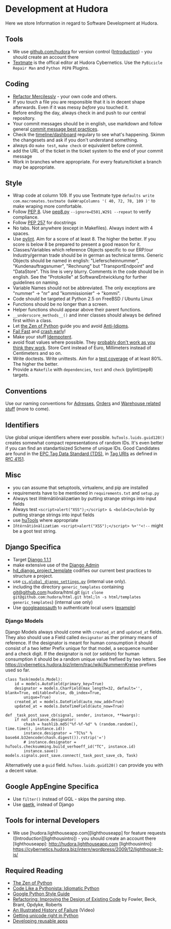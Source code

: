 # Development at Hudora

Here we store Information in regard to Software Development at Hudora.

## Tools


* We use [github.com/hudora][github] for version control
  ([Introduction][githubintro])  - you should create an account there
* [Textmate][textmatetips] is the offical editor at Hudora Cybernetics. Use the `PyBicicle Repair Man`
  and `Python PEP8` Plugins.

[github]: http://github.com/hudora
[githubintro]: https://cybernetics.hudora.biz/intern/wordpress/2009/12/github-it-is/
[textmatetips]: http://al3x.net/2008/12/03/how-i-use-textmate.html


##  Coding

 * [Refactor Mercilessly][refactor] - your own code and others.
 * If you touch a file you are responsible that it is in decent shape afterwards. Even if it was messy 
   *before* you touched it.
 * Before ending the day, always check in and push to our central repository.
 * Your commit messages should be in english, use markdown and follow general
   [commit message best practices][commitmessage].
 * Check the [timeline/dashboard][timeline] regulary to see what's happening.
   Skimm the changesets and ask if you don't understand something.
 * always do `make test`, `make check` or equivalent before commit.
 * add the URL of the ticket in the ticket system to the end of your commit message
 * Work in branches where appropriate. For every feature/ticket a branch may be appropriate.

[refactor]: http://www.extremeprogramming.org/rules/refactor.html
[commitmessage]: http://www.tpope.net/node/106
[timeline]: https://github.com/


## Style

 * Wrap code at column 109. If you use Textmate type
   `defaults write com.macromates.textmate OakWrapColumns '( 40, 72, 78, 109 )'` to make wraping
   more comfortable.
 * Follow [PEP 8][pep8].
   Use [pep8.py][pep8py] `--ignore=E501,W291 --repeat` to verify compliance.
 * Follow [PEP 257][pep257] for docstrings
 * No tabs. Not anywhere (except in Makefiles). Always indent with 4 spaces.
 * Use [pylint][pylint]. Aim for a score of at least 8. The higher the better. If you score is below 8
   be prepared to present a good reason for it.
 * Classes/Variables which reference Objects specific to our ERP/our Industry/german trade
   should be in german as technical terms. Generic Objects should be named in english: "Lieferscheinnummer",
   "Kundenauftragsnumer", "Rechnung" but "TransportEndpoint" and "DataStore". This line is very blurry.
   Comments in the code should be in english. See the "Protokolle" at SoftwareEntwicklung for further
   guidelines on naming.
 * Variable Names should not be abbreviated. The only exceptions are "nummer" -> "nr" and
   "kommissionier" -> "kommi".
 * Code should be targeted at Python 2.5 on FreeBSD / Ubuntu Linux
 * Functions should be no longer than a screen.
 * Helper functions should appear above their parent functions.
 * `__underscore_methods__()` and inner classes should always be defined first within a class.
 * Let [the Zen of Python][zen] guide you and avoid [Anti-Idioms][donts].
 * [Fail Fast][failfast] and [crash early][crashearly]!
 * Make your stuff [Idempotent][idempotent].
 * avoid float values where possible. They [probably don't work as you think they work][floats]. Store
   Cent instead of Euro, Millimeters instead of Centimeters and so on.
 * Write doctests. Write unittests. Aim for a [test coverage][coverage]
   of at least 80%. The higher the better.
 * Provide a `Makefile` with `dependencies`, `test` and `check` (pylint/pep8) targets.

[pep8]: http://www.python.org/dev/peps/pep-0008/
[pep8py]: http://svn.browsershots.org/trunk/devtools/pep8/pep8.py
[pep257]: http://www.python.org/dev/peps/pep-0257/
[pylint]: http://www.python.org/pypi/pylint 
[zen]: http://www.python.org/dev/peps/pep-0020/
[donts]: http://docs.python.org/howto/doanddont.html
[failfast]: http://en.wikipedia.org/wiki/Fail-fast 
[crashearly]: https://cybernetics.hudora.biz/intern/wordpress/2008/11/offensive-programming-or-crash-early-crash-often/
[coverage]: http://www.python.org/pypi/coverage
[floats]: http://docs.sun.com/source/806-3568/ncg_goldberg.html
[idempotent]: http://en.wikipedia.org/wiki/Idempotent

## Conventions

Use our naming conventions for [Adresses][adressprot], [Orders][orderprotocol] and
[Warehouse related stuff][icwmsprot] (more to come).

[adressprot]: http://github.com/hudora/huTools/blob/master/doc/standards/address_protocol.markdown
[orderprotocol]: http://github.com/hudora/huTools/blob/master/doc/standards/verysimpleorderprotocol.markdown
[icwmsprot]: http://github.com/hudora/huTools/blob/master/doc/standards/messaging_ic-wms.markdown


## Identifiers

Use global unique identifiers where ever possible. `huTools.luids.guid128()` creates somewhat compact representations of random IDs. It's even better if you can find an standartisized Scheme of unique IDs. Good Candidates are found in the [EPC Tag Data Standard (TDS)][tds], in [Tag URIs][taguri] as defined in [RfC 4151][rfc4151].

[tds]: http://www.epcglobalinc.org/standards/tds/
[taguri]: http://en.wikipedia.org/wiki/Tag_URI
[rfc4151]: http://tools.ietf.org/html/rfc4151


## Misc

* you can assume that setuptools, virtualenv, and pip are installed
* requirements have to be mentioned in `requirements.txt` and `setup.py`
* Always test Iñtërnâtiônàlizætiøn by putting strange strings into input fields
* Always test `<script>alert("XSS");</script> & <bold>Co</bold>` by putting strange strings into input fields
* use [huTools](http://hudora.github.com/huTools/) where appropriate
* `Iñtërnâtiônàlizætiøn <script>alert("XSS");</script> %+'"<!--` might be a goot test string.

## Django Specifica

* Target [Django 1.1.1][django]
* make extensive use of the [Django Admin][djangoadmin]
* [hd_django_project_template][hd_django_project_template] codifies our current best practices to structure
  a project.
* use [`cs.global_django_settings.py`][global_django_settings] (internal use only).
* including the directory `generic_templates` containing git@github.com:hudora/html.git
  (`git clone git@github.com:hudora/html.git html;ln -s html/templates generic_templates`) (internal use only)
* Use [googleappsauth][googleappsauth] to authenticate local users ([example][googleappsauthexample])

[django]: http://www.djangoproject.com/
[djangoadmin]: http://docs.djangoproject.com/en/1.1/ref/contrib/admin/
[hd_django_project_template]: http://github.com/hudora/hd_django_project_template
[global_django_settings]: https://github.com/hudora/CentralServices/blob/master/cs/global_django_settings.py
[googleappsauth]: http://github.com/hudora/django-googleappsauth#readme
[googleappsauthexample]: https://cybernetics.hudora.biz/intern/wordpress/2010/01/django-googleappsauth/
[hoptoad]: https://hudora.hoptoadapp.com/
[hoptoadexample]: https://cybernetics.hudora.biz/intern/wordpress/2010/01/hoptoad/
[silverlining]: http://cloudsilverlining.org/


### Django Models

Django Models always should come with `created_at` and `updated_at` fields. They also should use a Field
called `designator` as ther primary means of reference. If the designator is meant for human consumption it
should consist of a two letter Prefix unique for that model, a secquence number and a check digit. If the
designator is not (or seldom) for human consumption it should be a random unique value frefixed by two
letters. See https://cybernetics.hudora.biz/intern/trac/wiki/NummernKreise prefixes used so far.


    class Task(models.Model):
        id = models.AutoField(primary_key=True)
        designator = models.CharField(max_length=32, default='', blank=True, editable=False, db_index=True,
            unique=True)
        created_at = models.DateField(auto_now_add=True)
        updated_at = models.DateTimeField(auto_now=True)
    
    def _task_post_save_cb(signal, sender, instance, **kwargs):
        if not instance.designator:
            chash = hashlib.md5("%f-%f-%d" % (random.random(), time.time(), instance.id))
            instance.designator = "TC%s" % base64.b32encode(chash.digest()).rstrip('=')
            # instance.designator = huTools.checksumming.build_verhoeff_id("TC", instance.id)
            instance.save()
    models.signals.post_save.connect(_task_post_save_cb, Task)

Alternatively use a `guid` field. `huToos.luids.guid128()` can provide you with a decent value.


## Google AppEngine Specifica

* Use `filter()` instead of GQL - skips the parsing step.
* Use [gaetk][gaetk], instead of Django

[gaetk]: https://github.com/mdornseif/appengine-toolkit


## Tools for internal Developers

* We use [hudora.lighthouseapp.com][lighthouseapp] for feature requests
  ([Introduction][lighthousintro]) - you should create an account there
[lighthouseapp]: http://hudora.lighthouseapp.com
[lighthousintro]: https://cybernetics.hudora.biz/intern/wordpress/2009/12/lighthouse-it-is/


## Required Reading

* [The Zen of Python][zen]
* [Code Like a Pythonista: Idiomatic Python][idiomatic]
* [Google Python Style Guide][pyguide]
* [Refactoring: Improving the Design of Existing Code][refactoring] by Fowler, Beck, Brant, Opdyke, Roberts
* [An Illustrated History of Failure][failure] (Video)
* [Getting unicode right in Python][unicode]
* [Developing reusable apps][reusable]

[zen]: http://www.python.org/dev/peps/pep-0020/
[idiomatic]: http://python.net/~goodger/projects/pycon/2007/idiomatic/handout.html
[pyguide]: http://google-styleguide.googlecode.com/svn/trunk/pyguide.html
[refactoring]: http://www.pearsonhighered.com/academic/product/0,,0201485672,00%2Ben-USS_01DBC.html
[failure]: http://cybernetics.hudora.biz/nonpublic/Paul%20Fenwick,%20Perl%20Training%20Australia_%20_An%20Illustrated%20History%20of%20Failure_.mov
[unicode]: http://blog.notdot.net/2010/07/Getting-unicode-right-in-Python
[reusable]: http://www.b-list.org/weblog/2008/mar/15/slides/

